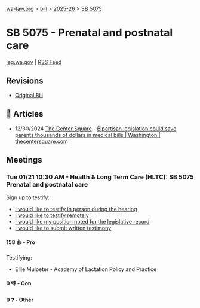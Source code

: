 [wa-law.org](/) > [bill](/bill/) > [2025-26](/bill/2025-26/) > [SB 5075](/bill/2025-26/sb/5075/)

# SB 5075 - Prenatal and postnatal care
[leg.wa.gov](https://app.leg.wa.gov/billsummary?BillNumber=5075&Year=2025&Initiative=false) | [RSS Feed](./rss.xml)

## Revisions
* [Original Bill](1/)

## 📰 Articles
* 12/30/2024 [The Center Square](/org/the_center_square/) - [Bipartisan legislation could save parents thousands of dollars in medical bills | Washington | thecentersquare.com](https://www.thecentersquare.com/washington/article_678d0754-c6e3-11ef-b4a5-674e04724042.html#:~:text=Senate%20Bill%205075)

## Meetings
### Tue 01/21 10:30 AM - Health & Long Term Care (HLTC): SB 5075 Prenatal and postnatal care
Sign up to testify:
* [I would like to testify in person during the hearing](https://app.leg.wa.gov/csi/Testifier/Add?chamber=House&mId=32486&aId=161668&caId=24746&tId=1)
* [I would like to testify remotely](https://app.leg.wa.gov/csi/Testifier/Add?chamber=House&mId=32486&aId=161668&caId=24746&tId=2)
* [I would like my position noted for the legislative record](https://app.leg.wa.gov/csi/Testifier/Add?chamber=House&mId=32486&aId=161668&caId=24746&tId=3)
* [I would like to submit written testimony](https://app.leg.wa.gov/csi/Testifier/Add?chamber=House&mId=32486&aId=161668&caId=24746&tId=4)

#### 158 👍 - Pro
Testifying:
* Ellie Mulpeter - Academy of Lactation Policy and Practice

#### 0 👎 - Con

#### 0 ❓ - Other
